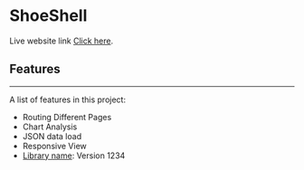 # ShoeShell

Live website link [Click here](https://github.com/facebook/create-react-app).

## Features
***
A list of features in this project:
* Routing Different Pages
* Chart Analysis
* JSON data load
* Responsive View
* [Library name](https://example.com): Version 1234